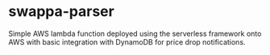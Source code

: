 # swappa-parser

Simple AWS lambda function deployed using the serverless framework onto AWS with basic integration with DynamoDB for price drop notifications.
